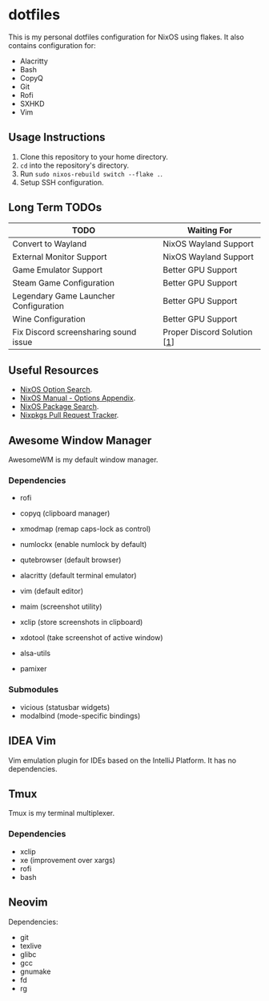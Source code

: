 # dotfiles

This is my personal dotfiles configuration for NixOS using flakes. It also
contains configuration for:

+ Alacritty
+ Bash
+ CopyQ
+ Git
+ Rofi
+ SXHKD
+ Vim

## Usage Instructions

1. Clone this repository to your home directory.
2. `cd` into the repository's directory.
3. Run `sudo nixos-rebuild switch --flake .`.
4. Setup SSH configuration.

## Long Term TODOs

| TODO                                  | Waiting For                   |
|---------------------------------------|-------------------------------|
| Convert to Wayland                    | NixOS Wayland Support         |
| External Monitor Support              | NixOS Wayland Support         |
| Game Emulator Support                 | Better GPU Support            |
| Steam Game Configuration              | Better GPU Support            |
| Legendary Game Launcher Configuration | Better GPU Support            |
| Wine Configuration                    | Better GPU Support            |
| Fix Discord screensharing sound issue | Proper Discord Solution [[1]] |

## Useful Resources

+ [NixOS Option Search](https://search.nixos.org/options).
+ [NixOS Manual - Options Appendix](https://nixos.org/manual/nixos/stable/options.html).
+ [NixOS Package Search](https://search.nixos.org/packages).
+ [Nixpkgs Pull Request Tracker](https://nixpk.gs/pr-tracker.html).

## Awesome Window Manager

AwesomeWM is my default window manager.

### Dependencies

+ rofi
+ copyq (clipboard manager)
+ xmodmap (remap caps-lock as control)
+ numlockx (enable numlock by default)
+ qutebrowser (default browser)
+ alacritty (default terminal emulator)
+ vim (default editor)
+ maim (screenshot utility)
+ xclip (store screenshots in clipboard)
+ xdotool (take screenshot of active window)

+ alsa-utils
+ pamixer

### Submodules

+ vicious (statusbar widgets)
+ modalbind (mode-specific bindings)

## IDEA Vim

Vim emulation plugin for IDEs based on the IntelliJ Platform.
It has no dependencies.

## Tmux

Tmux is my terminal multiplexer.

### Dependencies

+ xclip
+ xe (improvement over xargs)
+ rofi
+ bash

## Neovim

Dependencies:

+ git
+ texlive
+ glibc
+ gcc
+ gnumake
+ fd
+ rg

[1]: https://support.discord.com/hc/en-us/community/posts/360050971374-Linux-Screen-Share-Sound-Support
